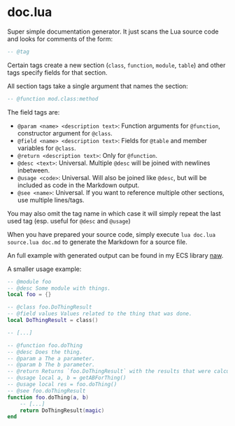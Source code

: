 # doc.lua

Super simple documentation generator. It just scans the Lua source code and looks for comments of the form:
```lua
-- @tag
```
Certain tags create a new section (`class`, `function`, `module`, `table`) and other tags specify fields for that section.

All section tags take a single argument that names the section:
```lua
-- @function mod.class:method
```

The field tags are:
* `@param <name> <description text>`: Function arguments for `@function`, constructor argument for `@class`.
* `@field <name> <description text>`: Fields for `@table` and member variables for `@class`.
* `@return <description text>`: Only for `@function`.
* `@desc <text>`: Universal. Multiple `@desc` will be joined with newlines inbetween.
* `@usage <code>`: Universal. Will also be joined like `@desc`, but will be included as code in the Markdown output.
* `@see <name>`: Universal. If you want to reference multiple other sections, use multiple lines/tags.

You may also omit the tag name in which case it will simply repeat the last used tag (esp. useful for `@desc` and `@usage`)

When you have prepared your source code, simply execute `lua doc.lua source.lua doc.md` to generate the Markdown for a source file.

An full example with generated output can be found in my ECS library [naw](https://github.com/pfirsich/naw).

A smaller usage example:
```lua
-- @module foo
-- @desc Some module with things.
local foo = {}

-- @class foo.DoThingResult
-- @field values Values related to the thing that was done.
local DoThingResult = class()

-- [...]

-- @function foo.doThing
-- @desc Does the thing.
-- @param a The a parameter.
-- @param b The b parameter.
-- @return Returns `foo.DoThingResult` with the results that were calculated when the thing was done.
-- @usage local a, b = getABForThing()
-- @usage local res = foo.doThing()
-- @see foo.doThingResult
function foo.doThing(a, b)
    -- [...]
    return DoThingResult(magic)
end
```

